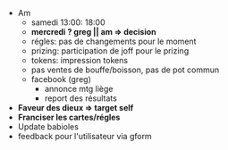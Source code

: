 - Am
  - samedi 13:00: 18:00
  - **mercredi ? greg || am => decision**
  - régles:  pas de changements pour le moment
  - prizing: participation de joff pour le prizing
  - tokens: impression tokens
  - pas ventes de bouffe/boisson, pas de pot commun
  - facebook  (greg)
    - annonce mtg liège
    - report des résultats
- **Faveur des dieux => target self**
- **Franciser les cartes/régles**
- Update babioles
- feedback pour l'utilisateur via gform